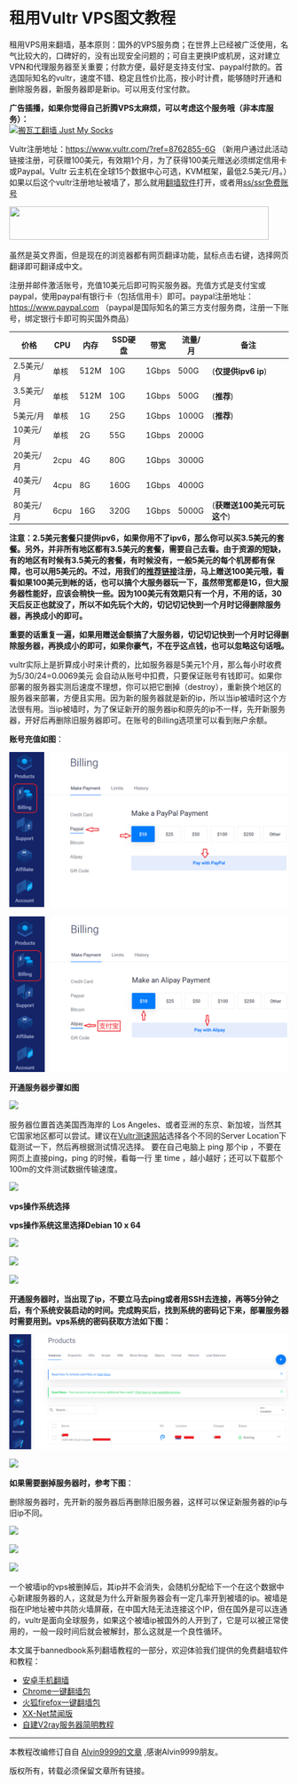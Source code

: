 <h1>租用Vultr VPS图文教程</h1>

租用VPS用来翻墙，基本原则：国外的VPS服务商；在世界上已经被广泛使用，名气比较大的，口碑好的，没有出现安全问题的；可自主更换IP或机房，这对建立VPN和代理服务器至关重要；付款方便，最好是支持支付宝、paypal付款的。首选国际知名的vultr，速度不错、稳定且性价比高，按小时计费，能够随时开通和删除服务器，新服务器即是新ip。可以用支付宝付款。

<b>广告插播，如果你觉得自己折腾VPS太麻烦，可以考虑这个服务哦（非本库服务）：</b><br>
<a href="https://github.com/killgcd/justmysocks/blob/master/README.md"><img src="https://raw.githubusercontent.com/killgcd/justmysocks/master/images/bwgss.jpg" alt="搬瓦工翻墙 Just My Socks"></a>

Vultr注册地址：https://www.vultr.com/?ref=8762855-6G
（新用户通过此活动链接注册，可获赠100美元，有效期1个月，为了获得100美元赠送必须绑定信用卡或Paypal。Vultr 云主机在全球15个数据中心可选，KVM框架，最低2.5美元/月。）如果以后这个vultr注册地址被墙了，那么就用<a href="https://github.com/bannedbook/fanqiang/wiki/Chrome%E4%B8%80%E9%94%AE%E7%BF%BB%E5%A2%99%E5%8C%85">翻墙软件</a>打开，或者用[ss/ssr免费账号](https://github.com/bannedbook/fanqiang/wiki/%E5%85%8D%E8%B4%B9ss%E8%B4%A6%E5%8F%B7)

<a href="https://www.vultr.com/?ref=8762855-6G"><img src="https://www.vultr.com/media/banner_2.png" width="468" height="60"></a>

虽然是英文界面，但是现在的浏览器都有网页翻译功能，鼠标点击右键，选择网页翻译即可翻译成中文。

注册并邮件激活账号，充值10美元后即可购买服务器。充值方式是支付宝或paypal，使用paypal有银行卡（包括信用卡）即可。paypal注册地址：https://www.paypal.com （paypal是国际知名的第三方支付服务商，注册一下账号，绑定银行卡即可购买国外商品）

|价格 | CPU | 内存| SSD硬盘 | 带宽 |  流量/月  | 备注   
|---------- | --- | ---| --- | --- |  ---  | --- 
|2.5美元/月 | 单核 | 512M| 10G | 1Gbps |  500G  | (**仅提供ipv6 ip**)
|3.5美元/月 | 单核 | 512M| 10G | 1Gbps |  500G  |  (**推荐**) 
|5美元/月 |   单核 | 1G  | 25G | 1Gbps |  1000G |  (**推荐**)  
|10美元/月 |  单核 | 2G  | 55G | 1Gbps |  2000G | 
|20美元/月 |  2cpu | 4G  |80G  | 1Gbps |  3000G | 
|40美元/月 |  4cpu | 8G  |160G | 1Gbps |  4000G |
|80美元/月 |  6cpu | 16G |320G |1Gbps  |5000G   | (**获赠送100美元可玩这个**) 

**注意：2.5美元套餐只提供ipv6，如果你用不了ipv6，那么你可以买3.5美元的套餐。另外，并非所有地区都有3.5美元的套餐，需要自己去看。由于资源的短缺，有的地区有时候有3.5美元的套餐，有时候没有，一般5美元的每个机房都有保障，也可以用5美元的。不过，用我们的[推荐链接](https://www.vultr.com/?ref=8762855-6G)注册，马上赠送100美元哦，看看如果100美元到帐的话，也可以搞个大服务器玩一下，虽然带宽都是1G，但大服务器性能好，应该会稍快一些。因为100美元有效期只有一个月，不用的话，30天后反正也就没了，所以不如先玩个大的，切记切记快到一个月时记得删除服务器，再换成小的即可。**

**重要的话重复一遍，如果用赠送金额搞了大服务器，切记切记快到一个月时记得删除服务器，再换成小的即可，如果你豪气，不在乎这点钱，也可以忽略这句话哦。**

vultr实际上是折算成小时来计费的，比如服务器是5美元1个月，那么每小时收费为5/30/24=0.0069美元 会自动从账号中扣费，只要保证账号有钱即可。如果你部署的服务器实测后速度不理想，你可以把它删掉（destroy），重新换个地区的服务器来部署，方便且实用。因为新的服务器就是新的ip，所以当ip被墙时这个方法很有用。当ip被墙时，为了保证新开的服务器ip和原先的ip不一样，先开新服务器，开好后再删除旧服务器即可。在账号的Billing选项里可以看到账户余额。

**账号充值如图**：

![](https://raw.githubusercontent.com/vpn69/tea/main/2021-01-05_205033.png)

![](https://raw.githubusercontent.com/vpn69/tea/main/2021-01-05_204934.png)

**开通服务器步骤如图**

![](https://raw.githubusercontent.com/Alvin9999/pac2/master/vultr/vultr1.PNG)

服务器位置首选美国西海岸的 Los Angeles、或者亚洲的东京、新加坡，当然其它国家地区都可以尝试。建议在[Vultr测速网站](https://sgp-ping.vultr.com/?ref=8762850)选择各个不同的Server Location下载测试一下，然后再根据测试情况选择。 要在自己电脑上 ping 那个ip ，不要在网页上直接ping，ping 的时候，看每一行 里 time ，越小越好；还可以下载那个100m的文件测试数据传输速度。

![](https://raw.githubusercontent.com/Alvin9999/pac2/master/vultr/vultr2.PNG)

**vps操作系统选择**

**vps操作系统这里选择Debian 10 x 64**

![](https://raw.githubusercontent.com/bannedbook/fanqiang/master/v2ss/images/vps/vultr-debian.jpg)


![](https://raw.githubusercontent.com/Alvin9999/pac2/master/vultr/vultr5.PNG)

![](https://raw.githubusercontent.com/Alvin9999/pac2/master/vultr/vultr6.PNG)

**开通服务器时，当出现了ip，不要立马去ping或者用SSH去连接，再等5分钟之后，有个系统安装启动的时间。完成购买后，找到系统的密码记下来，部署服务器时需要用到。vps系统的密码获取方法如下图：**

![](https://raw.githubusercontent.com/vpn69/tea/main/2021-01-05_224721.png)

![](https://raw.githubusercontent.com/bannedbook/fanqiang/master/v2ss/images/ss/Debian2.png)

**如果需要删掉服务器时，参考下图**：

删除服务器时，先开新的服务器后再删除旧服务器，这样可以保证新服务器的ip与旧ip不同。

![](https://raw.githubusercontent.com/bannedbook/fanqiang/master/v2ss/images/ss/de4.PNG)

![](https://raw.githubusercontent.com/bannedbook/fanqiang/master/v2ss/images/ss/de2.PNG)

![](https://raw.githubusercontent.com/bannedbook/fanqiang/master/v2ss/images/ss/de5.png)

一个被墙ip的vps被删掉后，其ip并不会消失，会随机分配给下一个在这个数据中心新建服务器的人，这就是为什么开新服务器会有一定几率开到被墙的ip。被墙是指在IP地址被中共防火墙屏蔽，在中国大陆无法连接这个IP，但在国外是可以连通的，vultr是面向全球服务，如果这个被墙ip被国外的人开到了，它是可以被正常使用的，一般一段时间后就会被解封，那么这就是一个良性循环。

本文属于bannedbook系列翻墙教程的一部分，欢迎体验我们提供的免费翻墙软件和教程：
<ul>
<li><a href="https://github.com/bannedbook/fanqiang/wiki/%E5%AE%89%E5%8D%93%E7%BF%BB%E5%A2%99%E8%BD%AF%E4%BB%B6">安卓手机翻墙</a></li>
 <li><a href="https://github.com/bannedbook/fanqiang/wiki/Chrome%E4%B8%80%E9%94%AE%E7%BF%BB%E5%A2%99%E5%8C%85" >Chrome一键翻墙包</a></li>
 <li><a href="https://github.com/bannedbook/fanqiang/wiki/%E7%81%AB%E7%8B%90firefox%E4%B8%80%E9%94%AE%E7%BF%BB%E5%A2%99%E5%8C%85" >火狐firefox一键翻墙包</a></li>
 <li><a href="https://github.com/bannedbook/xxjw" >XX-Net禁闻版</a></li>
 <li><a href="https://github.com/bannedbook/fanqiang/blob/master/v2ss/%E8%87%AA%E5%BB%BAV2ray%E6%9C%8D%E5%8A%A1%E5%99%A8%E7%AE%80%E6%98%8E%E6%95%99%E7%A8%8B.md" >自建V2ray服务器简明教程</a></li>
</ul>

***

本教程改编修订自自 [Alvin9999的文章](https://github.com/Alvin9999/new-pac/wiki/%E8%87%AA%E5%BB%BAv2ray%E6%9C%8D%E5%8A%A1%E5%99%A8%E6%95%99%E7%A8%8B) ,感谢Alvin9999朋友。

版权所有，转载必须保留文章所有链接。

